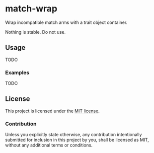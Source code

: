# match-wrap

Wrap incompatible match arms with a trait object container.

Nothing is stable. Do not use.

## Usage

TODO

### Examples

TODO

## License

This project is licensed under the [MIT license](LICENSE).

### Contribution

Unless you explicitly state otherwise, any contribution intentionally submitted
for inclusion in this project by you, shall be licensed as MIT, without any
additional terms or conditions.
